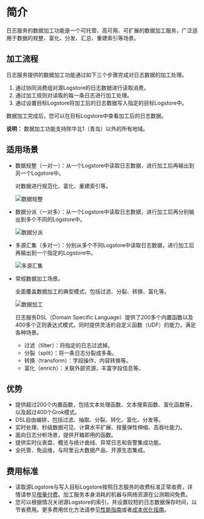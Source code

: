 # 简介

日志服务的数据加工功能是一个可托管、高可用、可扩展的数据加工服务，广泛适用于数据的规整、富化、分发、汇总、重建索引等场景。

## 加工流程

日志服务提供的数据加工功能通过如下三个步骤完成对日志数据的加工处理。

1.  通过协同消费组对源Logstore的日志数据进行读取消费。
2.  通过加工规则对读取的每一条日志进行加工处理。
3.  通过设置目标Logstore将加工后的日志数据写入指定的目标Logstore中。

数据加工完成后，您可以在目标Logstore中查看加工后的日志数据。

**说明：** 数据加工功能支持除华北1（青岛）以外的所有地域。

## 适用场景

-   数据规整（一对一）：从一个Logstore中读取日志数据，进行加工后再输出到另一个Logstore中。

    对数据进行规范化、富化、重建索引等。

    ![数据规整](https://static-aliyun-doc.oss-cn-hangzhou.aliyuncs.com/assets/img/zh-CN/4943749951/p51410.png)

-   数据分派（一对多）：从一个Logstore中读取日志数据，进行加工后再分别输出到多个不同的Logstore中。

    ![数据分派](https://static-aliyun-doc.oss-cn-hangzhou.aliyuncs.com/assets/img/zh-CN/5943749951/p51411.png)

-   多源汇集（多对一）：分别从多个不同Logstore中读取日志数据，进行加工后再输出到一个指定的Logstore中。

    ![多源汇集](https://static-aliyun-doc.oss-cn-hangzhou.aliyuncs.com/assets/img/zh-CN/5943749951/p51412.png)

-   常规数据加工场景。

    全面覆盖数据加工的典型模式，包括过滤、分裂、转换、富化等。

    ![数据加工](https://static-aliyun-doc.oss-cn-hangzhou.aliyuncs.com/assets/img/zh-CN/5943749951/p51413.png)

    日志服务DSL（Domain Specific Language）提供了200多个内置函数以及400多个正则表达式模式，同时提供灵活的自定义函数（UDF）的能力，满足各种场景。

    -   过滤（filter）：将指定的日志过滤掉。
    -   分裂（split）：将一条日志分裂成多条。
    -   转换（transform）：字段操作、内容转换等。
    -   富化（enrich）：关联外部资源，丰富字段信息等。

## 优势

-   提供超过200个内置函数，包括文本处理函数、文本搜索函数、富化函数等，以及超过400个Grok模式。
-   DSL自由编排，包括过滤、抽取、分裂、转化、富化、分发等。
-   实时处理、秒级数据可见、计算水平扩展、按量弹性伸缩、高吞吐能力。
-   面向日志分析场景，提供开箱即用的函数。
-   提供实时仪表盘、概览与统计曲线、异常日志和告警集成功能。
-   全托管、免运维，与阿里云大数据产品、开源生态集成。

## 费用标准

-   读取源Logstore与写入目标Logstore按照日志服务的收费标准正常收费，详情请参见[按量付费](/intl.zh-CN/产品定价/按量付费.md)。加工服务本身消耗的机器与网络资源在公测期间免费。
-   您可以根据情况关闭源Logstore的索引，并设置较短的日志数据保存时间，以节省费用。更多费用优化方法请参见[性能指南](/intl.zh-CN/数据加工/性能指南.md)或者[成本优化指南](/intl.zh-CN/数据加工/成本优化指南.md)。

